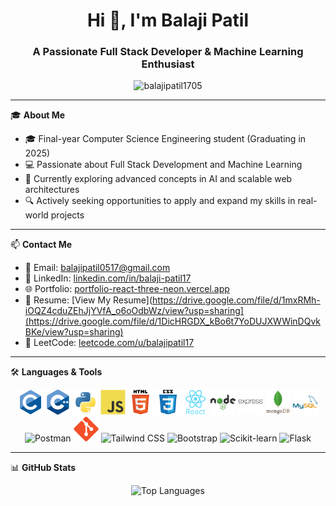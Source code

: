 <h1 align="center">Hi 👋, I'm Balaji Patil</h1>
<h3 align="center">A Passionate Full Stack Developer & Machine Learning Enthusiast</h3>

<p align="center">
  <img src="https://komarev.com/ghpvc/?username=balajipatil1705&label=Profile%20views&color=0e75b6&style=flat" alt="balajipatil1705" />
</p>

---

🎓 **About Me**

- 🎓 Final-year Computer Science Engineering student (Graduating in 2025)
- 💻 Passionate about Full Stack Development and Machine Learning
- 🌱 Currently exploring advanced concepts in AI and scalable web architectures
- 🔍 Actively seeking opportunities to apply and expand my skills in real-world projects

---

📫 **Contact Me**

- 📧 Email: [balajipatil0517@gmail.com](mailto:balajipatil0517@gmail.com)
- 💼 LinkedIn: [linkedin.com/in/balaji-patil17](https://www.linkedin.com/in/balaji-patil17/)
- 🌐 Portfolio: [portfolio-react-three-neon.vercel.app](https://portfolio-react-three-neon.vercel.app/)
- 📄 Resume: [View My Resume](https://drive.google.com/file/d/1mxRMh-iOQZ4cduZEhJjYVfA_o6oOdbWz/view?usp=sharing](https://drive.google.com/file/d/1DicHRGDX_kBo6t7YoDUJXWWinDQvkBKe/view?usp=sharing)
- 🧠 LeetCode: [leetcode.com/u/balajipatil17](https://leetcode.com/u/balajipatil17/)

---

🛠️ **Languages & Tools**

<p align="center">
  <img src="https://raw.githubusercontent.com/devicons/devicon/master/icons/c/c-original.svg" alt="C" width="40" height="40"/>
  <img src="https://raw.githubusercontent.com/devicons/devicon/master/icons/cplusplus/cplusplus-original.svg" alt="C++" width="40" height="40"/>
  <img src="https://raw.githubusercontent.com/devicons/devicon/master/icons/python/python-original.svg" alt="Python" width="40" height="40"/>
  <img src="https://raw.githubusercontent.com/devicons/devicon/master/icons/javascript/javascript-original.svg" alt="JavaScript" width="40" height="40"/>
  <img src="https://raw.githubusercontent.com/devicons/devicon/master/icons/html5/html5-original-wordmark.svg" alt="HTML5" width="40" height="40"/>
  <img src="https://raw.githubusercontent.com/devicons/devicon/master/icons/css3/css3-original-wordmark.svg" alt="CSS3" width="40" height="40"/>
  <img src="https://raw.githubusercontent.com/devicons/devicon/master/icons/react/react-original-wordmark.svg" alt="React" width="40" height="40"/>
  <img src="https://raw.githubusercontent.com/devicons/devicon/master/icons/nodejs/nodejs-original-wordmark.svg" alt="Node.js" width="40" height="40"/>
  <img src="https://raw.githubusercontent.com/devicons/devicon/master/icons/express/express-original-wordmark.svg" alt="Express.js" width="40" height="40"/>
  <img src="https://raw.githubusercontent.com/devicons/devicon/master/icons/mongodb/mongodb-original-wordmark.svg" alt="MongoDB" width="40" height="40"/>
  <img src="https://raw.githubusercontent.com/devicons/devicon/master/icons/mysql/mysql-original-wordmark.svg" alt="MySQL" width="40" height="40"/>
  <img src="https://www.vectorlogo.zone/logos/getpostman/getpostman-icon.svg" alt="Postman" width="40" height="40"/>
  <img src="https://raw.githubusercontent.com/devicons/devicon/master/icons/git/git-original.svg" alt="Git" width="40" height="40"/>
  <img src="https://www.vectorlogo.zone/logos/tailwindcss/tailwindcss-icon.svg" alt="Tailwind CSS" width="40" height="40"/>
  <img src="https://www.vectorlogo.zone/logos/getbootstrap/getbootstrap-icon.svg" alt="Bootstrap" width="40" height="40"/>
  <img src="https://upload.wikimedia.org/wikipedia/commons/0/05/Scikit_learn_logo_small.svg" alt="Scikit-learn" width="40" height="40"/>
  <img src="https://www.vectorlogo.zone/logos/pocoo_flask/pocoo_flask-icon.svg" alt="Flask" width="40" height="40"/>
</p>

---

📊 **GitHub Stats**

<p align="center">
  <img src="https://github-readme-stats.vercel.app/api/top-langs?username=balajipatil1705&show_icons=true&locale=en&layout=compact" alt="Top Languages" />
</p>
